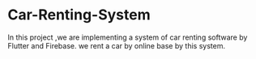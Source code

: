 # Car-Renting-System
In this project ,we are implementing a system of car renting software by Flutter and Firebase.
we  rent a car by online base by this system.
